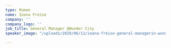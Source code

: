 ```yaml
---
type: Human
name: Ioana Freise
company: ''
company_logo: ''
job_title: General Manager @Wunder City
speaker_image: "/uploads/2020/06/11/ioana-freise-general-managerin-wunder-city-wunder-mobility.jpg"

---
```

